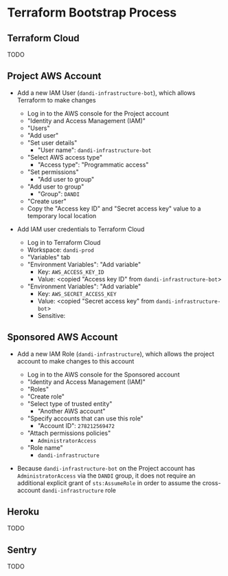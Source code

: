 # Terraform Bootstrap Process

## Terraform Cloud
TODO

## Project AWS Account
* Add a new IAM User (`dandi-infrastructure-bot`),
  which allows Terraform to make changes
  * Log in to the AWS console for the Project account
  * "Identity and Access Management (IAM)"
  * "Users"
  * "Add user"
  * "Set user details" 
    * "User name": `dandi-infrastructure-bot`
  * "Select AWS access type"
    * "Access type": "Programmatic access"
  * "Set permissions"
    * "Add user to group"
  * "Add user to group"
    * "Group": `DANDI`
  * "Create user"
  * Copy the "Access key ID" and "Secret access key" value to a temporary local location
    
* Add IAM user credentials to Terraform Cloud
  * Log in to Terraform Cloud
  * Workspace: `dandi-prod`
  * "Variables" tab
  * "Environment Variables": "Add variable"
    * Key: `AWS_ACCESS_KEY_ID`
    * Value: <copied "Access key ID" from `dandi-infrastructure-bot`>
  * "Environment Variables": "Add variable"
    * Key: `AWS_SECRET_ACCESS_KEY`
    * Value: <copied "Secret access key" from `dandi-infrastructure-bot`>
    * Sensitive: <checked>

## Sponsored AWS Account
* Add a new IAM Role (`dandi-infrastructure`), 
  which allows the project account to make changes to this account
  * Log in to the AWS console for the Sponsored account
  * "Identity and Access Management (IAM)"
  * "Roles"
  * "Create role"
  * "Select type of trusted entity"
    * "Another AWS account"
  * "Specify accounts that can use this role"
    * "Account ID": `278212569472`
  * "Attach permissions policies"
    * `AdministratorAccess`
  * "Role name"
    * `dandi-infrastructure`

* Because `dandi-infrastructure-bot` on the Project account has `AdministratorAccess` 
  via the `DANDI` group, it does not require an additional explicit grant of `sts:AssumeRole`
  in order to assume the cross-account `dandi-infrastructure` role

## Heroku
TODO

## Sentry
TODO
